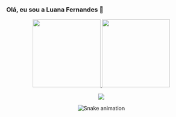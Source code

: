 ### Olá, eu sou a Luana Fernandes 👋
<div align="center">
  <a href="https://github.com/LuanaFernandesCosta">
    
  <img height="180em" src="https://github-readme-stats.vercel.app/api?username=LuanaFernandesCosta&show_icons=true&theme=dracula&include_all_commits=true&count_private=true"/>
   <img height="180em" src="https://github-readme-stats.vercel.app/api/top-langs/?username=LuanaFernandesCosta&layout=compact&langs_count=7&theme=dracula"/>


 
  <a href="https://instagram.com/luufernandescosta" target="_blank"><img src="https://img.shields.io/badge/-Instagram-%23E4405F?style=for-the-badge&logo=instagram&logoColor=white" target="_blank"></a>
  
 
  ![Snake animation](https://github.com/LuanaFernandesCosta/LuanaFernandesCosta/blob/output/github-contribution-grid-snake.svg)
 
</div>
